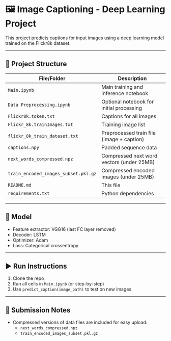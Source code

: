 # 🖼️ Image Captioning - Deep Learning Project

This project predicts captions for input images using a deep learning model trained on the Flickr8k dataset.

---

## 📁 Project Structure

| File/Folder                  | Description |
|-----------------------------|-------------|
| `Main.ipynb`                | Main training and inference notebook |
| `Data Preprocessing.ipynb`  | Optional notebook for initial processing |
| `Flickr8k.token.txt`        | Captions for all images |
| `Flickr_8k.trainImages.txt` | Training image list |
| `flickr_8k_train_dataset.txt` | Preprocessed train file (image + caption) |
| `captions.npy`              | Padded sequence data |
| `next_words_compressed.npz` | Compressed next word vectors (under 25MB) |
| `train_encoded_images_subset.pkl.gz` | Compressed encoded images (under 25MB) |
| `README.md`                 | This file |
| `requirements.txt`          | Python dependencies |

---

## 🧠 Model

- Feature extractor: VGG16 (last FC layer removed)
- Decoder: LSTM
- Optimizer: Adam
- Loss: Categorical crossentropy

---

## ▶️ Run Instructions

1. Clone the repo
2. Run all cells in `Main.ipynb` (or step-by-step)
3. Use `predict_caption(image_path)` to test on new images

---

## 📧 Submission Notes

- Compressed versions of data files are included for easy upload:
  - `next_words_compressed.npz`
  - `train_encoded_images_subset.pkl.gz`

